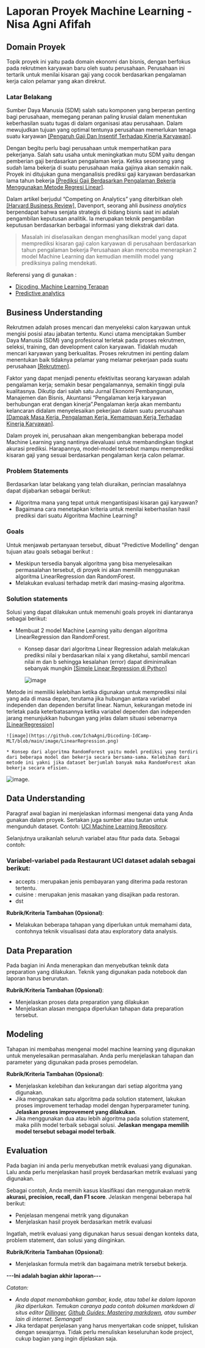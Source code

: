 # Laporan Proyek Machine Learning - Nisa Agni Afifah

## Domain Proyek

Topik proyek ini yaitu pada domain ekonomi dan bisnis, dengan berfokus pada rekrutmen karyawan baru oleh suatu perusahaan. Perusahaan ini tertarik untuk menilai kisaran gaji yang cocok berdasarkan pengalaman kerja calon pelamar yang akan direkrut.

### Latar Belakang
Sumber Daya Manusia (SDM) salah satu komponen yang berperan penting bagi
perusahaan, memegang peranan paling krusial dalam menentukan keberhasilan suatu tugas di dalam organisasi atau perusahaan. Dalam
mewujudkan tujuan yang optimal tentunya perusahaan
memerlukan tenaga suatu karyawan [[Pengaruh Gaji Dan Insentif Terhadap Kinerja Karyawan]](https://jurnal.stiekma.ac.id/index.php/JAMIN/article/view/53).

Dengan begitu perlu bagi perusahaan untuk memperhatikan para pekerjanya. Salah satu usaha untuk meningkatkan mutu SDM yaitu dengan pemberian gaji berdasarkan pengalaman kerja. Ketika seseorang yang sudah lama bekerja di suatu perusahaan maka gajinya akan semakin naik. Proyek ini ditujukan guna
menganalisis prediksi gaji karyawan berdasarkan lama tahun bekerja [[Prediksi Gaji Berdasarkan Pengalaman Bekerja Menggunakan Metode Regresi Linear]](https://doi.org/10.20895/dinda.v2i2.548).

Dalam artikel berjudul “Competing on Analytics” yang diterbitkan oleh [[Harvard Business Review]](https://hbr.org/2006/01/competing-on-analytics), Davenport, seorang ahli *business analytics* berpendapat bahwa senjata strategis di bidang bisnis saat ini adalah pengambilan keputusan analitik. Ia merupakan teknik pengambilan keputusan berdasarkan berbagai informasi yang diekstrak dari data.

> Masalah ini diselasaikan dengan menghasilkan model yang dapat memprediksi kisaran gaji calon karyawan di perusahaan berdasarkan tahun pengalaman bekerja
Perusahaan akan mencoba menerapkan 2 model Machine Learning dan kemudian memilih model yang prediksinya paling mendekati. 

Referensi yang di gunakan :
- [Dicoding, Machine Learning Terapan ](https://www.dicoding.com/academies/319/corridor)
- [Predictive analytics](https://www.ibm.com/analytics/predictive-analytics)


## Business Understanding
Rekrutmen adalah proses mencari dan menyeleksi calon karyawan untuk mengisi posisi atau jabatan tertentu. Kunci utama menciptakan Sumber Daya Manusia (SDM) yang profesional terletak pada proses rekrutmen, seleksi, training, dan development calon karyawan. Tidaklah mudah mencari karyawan yang berkualitas. Proses rekrutmen ini penting dalam menentukan baik tidaknya pelamar yang melamar pekerjaan pada suatu perusahaan [[Rekrutmen]](https://majoo.id/solusi/detail/rekrutmen-adalah#:~:text=Rekrutmen%20adalah%20proses%20mencari%20dan,mudah%20mencari%20karyawan%20yang%20berkualitas).

Faktor yang dapat menjadi penentu efektivitas seorang karyawan adalah pengalaman kerja; semakin besar pengalamannya, semakin tinggi pula kualitasnya. Dikutip dari salah satu Jurnal Ekonomi Pembangunan, Manajemen dan Bisnis, Akuntansi “Pengalaman kerja karyawan berhubungan erat dengan kinerja”.Pengalaman kerja akan membantu kelancaran didalam menyelesaikan pekerjaan dalam suatu perusahaan [[Dampak Masa Kerja, Pengalaman Kerja, Kemampuan Kerja Terhadap Kinerja Karyawan]](https://e-journal.upr.ac.id/index.php/jemba/article/download/2986/2501).

Dalam proyek ini, perusahaan akan mengembangkan beberapa model Machine Learning yang nantinya dievaluasi untuk membandingkan tingkat akurasi prediksi. Harapannya, model-model tersebut mampu memprediksi kisaran gaji yang sesuai berdasarkan pengalaman kerja calon pelamar.

### Problem Statements
Berdasarkan latar belakang yang telah diuraikan, perincian masalahnya dapat dijabarkan sebagai berikut:
- Algoritma mana yang tepat untuk mengantisipasi kisaran gaji karyawan?
- Bagaimana cara menetapkan kriteria untuk menilai keberhasilan hasil prediksi dari suatu Algoritma Machine Learning?

### Goals
Untuk menjawab pertanyaan tersebut, dibuat "Predictive Modelling" dengan tujuan atau goals sebagai berikut :
- Meskipun tersedia banyak algoritma yang bisa menyelesaikan permasalahan tersebut, di proyek ini akan memilih menggunakan algoritma LinearRegression dan RandomForest.
- Melakukan evaluasi terhadap metrik dari masing-masing algoritma.

### Solution statements
Solusi yang dapat dilakukan untuk memenuhi goals proyek ini diantaranya sebagai berikut:
- Membuat 2 model Machine Learning yaitu dengan algoritma LinearRegression dan RandomForest.
   * Konsep dasar dari algoritma Linear Regression adalah melakukan prediksi nilai y berdasarkan nilai x yang diketahui, sambil mencari nilai m dan b sehingga kesalahan (error) dapat diminimalkan sebanyak mungkin [[Simple Linear Regression di Python]](https://medium.com/@adiptamartulandi/belajar-machine-learning-simple-linear-regression-di-python-e82972695eaf)

     ![image](https://github.com/IchaAgni/Dicoding-IdCamp-MLT/blob/main/image/rumus.png)
     
Metode ini memiliki kelebihan ketika digunakan untuk memprediksi nilai yang ada di masa depan, terutama jika hubungan antara variabel independen dan dependen bersifat linear. Namun, kekurangan metode ini terletak pada keterbatasannya ketika variabel dependen dan independen jarang menunjukkan hubungan yang jelas dalam situasi sebenarnya [[LinearRegression]](https://caraguna.com/apa-itu-linear-regression-dalam-machine-learning/)

    ![image](https://github.com/IchaAgni/Dicoding-IdCamp-MLT/blob/main/image/LinearRegression.png)

    * Konsep dari algoritma RandomForest yaitu model prediksi yang terdiri dari beberapa model dan bekerja secara bersama-sama. Kelebihan dari metode ini yakni jika dataset berjumlah banyak maka RandomForest akan bekerja secara efisien.

![image](https://github.com/IchaAgni/Dicoding-IdCamp-MLT/blob/main/image/tree.png).
 
## Data Understanding
Paragraf awal bagian ini menjelaskan informasi mengenai data yang Anda gunakan dalam proyek. Sertakan juga sumber atau tautan untuk mengunduh dataset. Contoh: [UCI Machine Learning Repository](https://archive.ics.uci.edu/ml/datasets/Restaurant+%26+consumer+data).

Selanjutnya uraikanlah seluruh variabel atau fitur pada data. Sebagai contoh:  

### Variabel-variabel pada Restaurant UCI dataset adalah sebagai berikut:
- accepts : merupakan jenis pembayaran yang diterima pada restoran tertentu.
- cuisine : merupakan jenis masakan yang disajikan pada restoran.
- dst

**Rubrik/Kriteria Tambahan (Opsional)**:
- Melakukan beberapa tahapan yang diperlukan untuk memahami data, contohnya teknik visualisasi data atau exploratory data analysis.

## Data Preparation
Pada bagian ini Anda menerapkan dan menyebutkan teknik data preparation yang dilakukan. Teknik yang digunakan pada notebook dan laporan harus berurutan.

**Rubrik/Kriteria Tambahan (Opsional)**: 
- Menjelaskan proses data preparation yang dilakukan
- Menjelaskan alasan mengapa diperlukan tahapan data preparation tersebut.

## Modeling
Tahapan ini membahas mengenai model machine learning yang digunakan untuk menyelesaikan permasalahan. Anda perlu menjelaskan tahapan dan parameter yang digunakan pada proses pemodelan.

**Rubrik/Kriteria Tambahan (Opsional)**: 
- Menjelaskan kelebihan dan kekurangan dari setiap algoritma yang digunakan.
- Jika menggunakan satu algoritma pada solution statement, lakukan proses improvement terhadap model dengan hyperparameter tuning. **Jelaskan proses improvement yang dilakukan**.
- Jika menggunakan dua atau lebih algoritma pada solution statement, maka pilih model terbaik sebagai solusi. **Jelaskan mengapa memilih model tersebut sebagai model terbaik**.

## Evaluation
Pada bagian ini anda perlu menyebutkan metrik evaluasi yang digunakan. Lalu anda perlu menjelaskan hasil proyek berdasarkan metrik evaluasi yang digunakan.

Sebagai contoh, Anda memiih kasus klasifikasi dan menggunakan metrik **akurasi, precision, recall, dan F1 score**. Jelaskan mengenai beberapa hal berikut:
- Penjelasan mengenai metrik yang digunakan
- Menjelaskan hasil proyek berdasarkan metrik evaluasi

Ingatlah, metrik evaluasi yang digunakan harus sesuai dengan konteks data, problem statement, dan solusi yang diinginkan.

**Rubrik/Kriteria Tambahan (Opsional)**: 
- Menjelaskan formula metrik dan bagaimana metrik tersebut bekerja.

**---Ini adalah bagian akhir laporan---**

_Catatan:_
- _Anda dapat menambahkan gambar, kode, atau tabel ke dalam laporan jika diperlukan. Temukan caranya pada contoh dokumen markdown di situs editor [Dillinger](https://dillinger.io/), [Github Guides: Mastering markdown](https://guides.github.com/features/mastering-markdown/), atau sumber lain di internet. Semangat!_
- Jika terdapat penjelasan yang harus menyertakan code snippet, tuliskan dengan sewajarnya. Tidak perlu menuliskan keseluruhan kode project, cukup bagian yang ingin dijelaskan saja.

